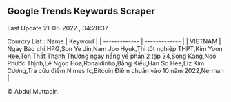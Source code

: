 

## Google Trends Keywords Scraper 
 
Last Update 21-06-2022 , 04:28:37

Country List :
 Name  | Keyword |
| ------------- | ------------- |
| VIETNAM | Ngày Báo chí,HPG,Son Ye Jin,Nam Joo Hyuk,Thi tốt nghiệp THPT,Kim Yoon Hee,Tôn Thất Thạnh,Thương ngày nắng về phần 2 tập 34,Song Kang,Noo Phước Thịnh,Lê Ngọc Hoa,Ronaldinho,Bằng Kiều,Han So Hee,Liz Kim Cương,Tra cứu điểm,Nimes fc,Bitcoin,Điểm chuẩn vào 10 năm 2022,Nerman |



© Abdul Muttaqin 
